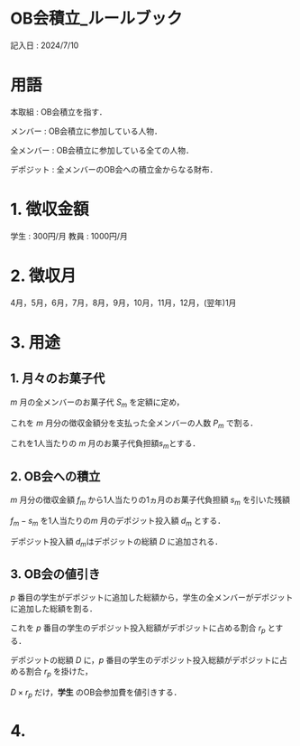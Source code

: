 # OB会積立_ルールブック
記入日 : 2024/7/10

# 用語
本取組 : OB会積立を指す．

メンバー : OB会積立に参加している人物．

全メンバー : OB会積立に参加している全ての人物．

デポジット : 全メンバーのOB会への積立金からなる財布．

# 1. 徴収金額
学生 : 300円/月
教員 : 1000円/月

# 2. 徴収月
4月，5月，6月，7月，8月，9月，10月，11月，12月，(翌年)1月

# 3. 用途
## 1. 月々のお菓子代
$` m `$ 月の全メンバーのお菓子代 $` S_m `$ を定額に定め，

これを $` m `$ 月分の徴収金額分を支払った全メンバーの人数 $` P_m `$ で割る．

これを1人当たりの $`m`$ 月のお菓子代負担額$` s_m `$とする．

## 2. OB会への積立
$` m`$ 月分の徴収金額 $` f_m `$ から1人当たりの1ヵ月のお菓子代負担額 $` s_m `$ を引いた残額

$` f_m - s_m `$ を1人当たりの$`m`$ 月のデポジット投入額 $` d_m `$ とする．

デポジット投入額 $` d_m `$はデポジットの総額 $` D `$ に追加される．

## 3. OB会の値引き
$` p `$ 番目の学生がデポジットに追加した総額から，学生の全メンバーがデポジットに追加した総額を割る．

これを $` p `$ 番目の学生のデポジット投入総額がデポジットに占める割合 $` r_p `$ とする．

デポジットの総額 $` D `$ に，$` p `$ 番目の学生のデポジット投入総額がデポジットに占める割合 $` r_p `$ を掛けた，

$` D \times r_p `$ だけ，**学生** のOB会参加費を値引きする．

# 4. 
